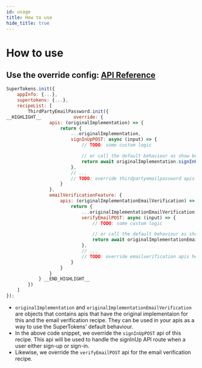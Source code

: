 ```yaml
---
id: usage
title: How to use
hide_title: true
---
```


# How to use

## Use the override config: [API Reference](/docs/nodejs/thirdpartyemailpassword/override/apis)

<!--DOCUSAURUS_CODE_TABS-->
<!--ReactJS-->
```js
SuperTokens.init({
    appInfo: {...},
    supertokens: {...},
    recipeList: [
        ThirdPartyEmailPassword.init({
__HIGHLIGHT__            override: {
                apis: (originalImplementation) => {
                    return {
                        ...originalImplementation,
                        signInUpPOST: async (input) => {
                            // TODO: some custom logic

                            // or call the default behaviour as show below
                            return await originalImplementation.signInUpPOST(input);
                        },
                        // ...
                        // TODO: override thirdpartyemailpassword apis here
                    }
                },
                emailVerificationFeature: {
                    apis: (originalImplementationEmailVerification) => {
                        return {
                            ...originalImplementationEmailVerification,
                            verifyEmailPOST: async (input) => {
                                // TODO: some custom logic

                                // or call the default behaviour as show below
                                return await originalImplementationEmailVerification.verifyEmailPOST(input);
                            },
                            // ...
                            // TODO: override emailverification apis here
                        }
                    }
                }
            } __END_HIGHLIGHT__
        })
    ]
});
```
<!--END_DOCUSAURUS_CODE_TABS-->

- `originalImplementation` and `originalImplementationEmailVerification` are objects that contains apis that have the original implementaion for this and the email verification recipe. They can be used in your apis as a way to use the SuperTokens' default behaviour.
- In the above code snippet, we override the `signInUpPOST` api of this recipe. This api will be used to handle the signInUp API route when a user either sign-up or sign-in.
- Likewise, we override the `verifyEmailPOST` api for the email verification recipe.